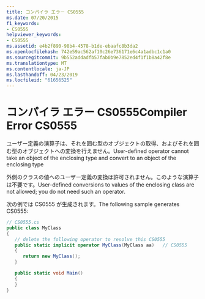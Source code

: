 ```yaml
---
title: コンパイラ エラー CS0555
ms.date: 07/20/2015
f1_keywords:
- CS0555
helpviewer_keywords:
- CS0555
ms.assetid: e4b2f890-98b4-4578-b1de-ebaafc8b3da2
ms.openlocfilehash: 742e59ac562af10c26e736171e6c4a1adbc1c1a0
ms.sourcegitcommit: 9b552addadfb57fab0b9e7852ed4f1f1b8a42f8e
ms.translationtype: MT
ms.contentlocale: ja-JP
ms.lasthandoff: 04/23/2019
ms.locfileid: "61656525"
---
```

# <a name="compiler-error-cs0555"></a><span data-ttu-id="e2409-102">コンパイラ エラー CS0555</span><span class="sxs-lookup"><span data-stu-id="e2409-102">Compiler Error CS0555</span></span>

<span data-ttu-id="e2409-103">ユーザー定義の演算子は、それを囲む型のオブジェクトの取得、およびそれを囲む型のオブジェクトへの変換を行えません。</span><span class="sxs-lookup"><span data-stu-id="e2409-103">User-defined operator cannot take an object of the enclosing type and convert to an object of the enclosing type</span></span>

<span data-ttu-id="e2409-104">外側のクラスの値へのユーザー定義の変換は許可されません。このような演算子は不要です。</span><span class="sxs-lookup"><span data-stu-id="e2409-104">User-defined conversions to values of the enclosing class are not allowed; you do not need such an operator.</span></span>

<span data-ttu-id="e2409-105">次の例では CS0555 が生成されます。</span><span class="sxs-lookup"><span data-stu-id="e2409-105">The following sample generates CS0555:</span></span>

```csharp
// CS0555.cs
public class MyClass
{
   // delete the following operator to resolve this CS0555
   public static implicit operator MyClass(MyClass aa)   // CS0555
   {
      return new MyClass();
   }

   public static void Main()
   {
   }
}
```
